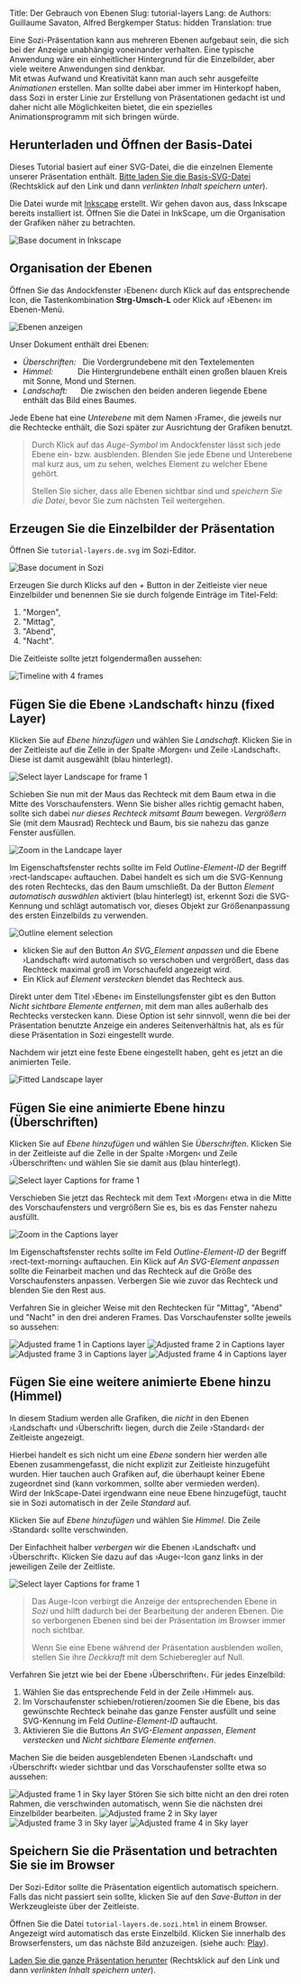 Title: Der Gebrauch von Ebenen
Slug: tutorial-layers
Lang: de
Authors: Guillaume Savaton, Alfred Bergkemper
Status: hidden
Translation: true


Eine Sozi-Präsentation kann aus mehreren Ebenen aufgebaut sein, die sich bei der Anzeige unabhängig 
voneinander verhalten. Eine typische Anwendung wäre ein einheitlicher Hintergrund für die Einzelbilder, 
aber viele weitere Anwendungen sind denkbar.  
Mit etwas Aufwand und Kreativität kann man auch sehr ausgefeilte *Animationen* erstellen. Man sollte 
dabei aber immer im Hinterkopf haben, dass Sozi in erster Linie zur Erstellung von Präsentationen 
gedacht ist und daher nicht alle Möglichkeiten bietet, die ein spezielles Animationsprogramm mit 
sich bringen würde.


Herunterladen und Öffnen der Basis-Datei
----------------------------------------

Dieses Tutorial basiert auf einer SVG-Datei, die die einzelnen Elemente unserer Präsentation enthält.
[Bitte laden Sie die Basis-SVG-Datei]({static}/presentations/tutorial-layers/tutorial-layers.de.svg)
(Rechtsklick auf den Link und dann *verlinkten Inhalt speichern unter*).

Die Datei wurde mit [Inkscape](https://inkscape.org) erstellt.
Wir gehen davon aus, dass Inkscape bereits installiert ist.
Öffnen Sie die Datei in InkScape, um die Organisation der Grafiken näher zu betrachten.

![Base document in Inkscape]({static}/images/tutorial-layers/sozi-layers-tutorial-screenshot-01.de.png)


Organisation der Ebenen
------------------------

Öffnen Sie das Andockfenster ›Ebenen‹ durch Klick auf das entsprechende Icon, die 
Tastenkombination **Strg-Umsch-L** oder Klick auf ›Ebenen‹ im Ebenen-Menü.

![Ebenen anzeigen]({static}/images/tutorial-layers/sozi-layers-tutorial-screenshot-02.de.png)

Unser Dokument enthält drei Ebenen:

* *Überschriften:*   Die Vordergrundebene mit den Textelementen
* *Himmel:*           Die Hintergrundebene enthält einen großen blauen Kreis mit Sonne, Mond und Sternen.
* *Landschaft:*      Die zwischen den beiden anderen liegende Ebene enthält das Bild eines Baumes.

Jede Ebene hat eine *Unterebene* mit dem Namen ›Frame‹, die jeweils nur die Rechtecke enthält, die Sozi 
später zur Ausrichtung der Grafiken benutzt.

> Durch Klick auf das *Auge-Symbol* im Andockfenster lässt sich jede Ebene ein- bzw. ausblenden.
> Blenden Sie jede Ebene und Unterebene mal kurz aus, um zu sehen, welches Element zu welcher Ebene gehört.
>
> Stellen Sie sicher, dass alle Ebenen sichtbar sind und *speichern Sie die Datei*, bevor Sie zum nächsten Teil weitergehen.



Erzeugen Sie die Einzelbilder der Präsentation
----------------------------------------------

Öffnen Sie `tutorial-layers.de.svg` im Sozi-Editor.

![Base document in Sozi]({static}/images/tutorial-layers/sozi-layers-tutorial-screenshot-03.de.png)

Erzeugen Sie durch Klicks auf den *+* Button in der Zeitleiste vier neue Einzelbilder und benennen Sie
sie durch folgende Einträge im Titel-Feld:

1. "Morgen",
2. "Mittag",
3. "Abend",
4. "Nacht".


Die Zeitleiste sollte jetzt folgendermaßen aussehen:

![Timeline with 4 frames]({static}/images/tutorial-layers/sozi-layers-tutorial-screenshot-04.de.png)  
  
  

Fügen Sie die Ebene ›Landschaft‹ hinzu (fixed Layer)
----------------------------------------------------

Klicken Sie auf *Ebene hinzufügen* und wählen Sie *Landschaft*. Klicken Sie in der Zeitleiste
auf die Zelle in der Spalte ›Morgen‹ und Zeile ›Landschaft‹. Diese ist damit ausgewählt (blau hinterlegt).

![Select layer Landscape for frame 1]({static}/images/tutorial-layers/sozi-layers-tutorial-screenshot-05.de.png)

Schieben Sie nun mit der Maus das Rechteck mit dem Baum etwa in die Mitte des Vorschaufensters.
Wenn Sie bisher alles richtig gemacht haben, sollte sich dabei *nur dieses Rechteck mitsamt Baum* 
bewegen. *Vergrößern* Sie (mit dem Mausrad) Rechteck und Baum, bis sie nahezu das ganze Fenster 
ausfüllen.

![Zoom in the Landcape layer]({static}/images/tutorial-layers/sozi-layers-tutorial-screenshot-06.de.png)

Im Eigenschaftsfenster rechts sollte im Feld *Outline-Element-ID* der Begriff ›rect-landscape‹ auftauchen. 
Dabei handelt es sich um die SVG-Kennung des roten Rechtecks, das den Baum umschließt.
Da der Button *Element automatisch auswählen* aktiviert (blau hinterlegt) ist, erkennt Sozi die
SVG-Kennung und schlägt automatisch vor, dieses Objekt zur Größenanpassung des ersten 
Einzelbilds zu verwenden.

![Outline element selection]({static}/images/tutorial-layers/sozi-layers-tutorial-screenshot-07.de.png)

* klicken Sie auf den Button *An SVG_Element anpassen* und die Ebene ›Landschaft‹ wird automatisch 
  so verschoben und vergrößert, dass das Rechteck maximal groß im Vorschaufeld angezeigt wird.
* Ein Klick auf *Element verstecken* blendet das Rechteck aus.

Direkt unter dem Titel ›Ebene‹ im Einstellungsfenster gibt es den Button *Nicht sichtbare 
Elemente entfernen*, mit dem man alles außerhalb des Rechtecks verstecken kann. Diese Option 
ist sehr sinnvoll, wenn die bei der Präsentation benutzte Anzeige ein anderes Seitenverhältnis 
hat, als es für diese Präsentation in Sozi eingestellt wurde.

Nachdem wir jetzt eine feste Ebene eingestellt haben, geht es jetzt an die animierten Teile.

![Fitted Landscape layer]({static}/images/tutorial-layers/sozi-layers-tutorial-screenshot-08.de.png)


Fügen Sie eine animierte Ebene hinzu (Überschriften)
----------------------------------------------------

Klicken Sie auf *Ebene hinzufügen* und wählen Sie *Überschriften*. Klicken Sie in der Zeitleiste
auf die Zelle in der Spalte ›Morgen‹ und Zeile ›Überschriften‹ und wählen Sie sie damit aus (blau hinterlegt).

![Select layer Captions for frame 1]({static}/images/tutorial-layers/sozi-layers-tutorial-screenshot-09.de.png)

Verschieben Sie jetzt das Rechteck mit dem Text ›Morgen‹ etwa in die Mitte des Vorschaufensters 
und vergrößern Sie es, bis es das Fenster nahezu ausfüllt.

![Zoom in the Captions layer]({static}/images/tutorial-layers/sozi-layers-tutorial-screenshot-10.de.png)

Im Eigenschaftsfenster rechts sollte im Feld *Outline-Element-ID* der Begriff ›rect-text-morning‹ auftauchen. 
Ein Klick auf *An SVG-Element anpassen* sollte die Feinarbeit machen und das Rechteck auf
die Größe des Vorschaufensters anpassen. Verbergen Sie wie zuvor das Rechteck und blenden 
Sie den Rest aus.

Verfahren Sie in gleicher Weise mit den Rechtecken für "Mittag", "Abend" und "Nacht" in den drei anderen Frames. 
Das Vorschaufenster sollte jeweils so aussehen:

![Adjusted frame 1 in Captions layer]({static}/images/tutorial-layers/sozi-layers-tutorial-screenshot-11.de.png)
![Adjusted frame 2 in Captions layer]({static}/images/tutorial-layers/sozi-layers-tutorial-screenshot-12.de.png)
![Adjusted frame 3 in Captions layer]({static}/images/tutorial-layers/sozi-layers-tutorial-screenshot-13.de.png)
![Adjusted frame 4 in Captions layer]({static}/images/tutorial-layers/sozi-layers-tutorial-screenshot-14.de.png)


Fügen Sie eine weitere animierte Ebene hinzu (Himmel)
-----------------------------------------------------

In diesem Stadium werden alle Grafiken, die *nicht* in den Ebenen ›Landschaft‹ und ›Überschrift‹ liegen,
durch die Zeile ›Standard‹ der Zeitleiste angezeigt.

Hierbei handelt es sich nicht um eine *Ebene* sondern hier werden alle Ebenen zusammengefasst, 
die nicht explizit zur Zeitleiste hinzugefüht wurden. Hier tauchen auch
Grafiken auf, die überhaupt keiner Ebene zugeordnet sind (kann vorkommen, sollte aber vermieden werden).  
Wird der InkScape-Datei irgendwann eine neue Ebene hinzugefügt, taucht sie in Sozi automatisch in 
der Zeile *Standard* auf.

Klicken Sie auf *Ebene hinzufügen* und wählen Sie *Himmel*. Die Zeile ›Standard‹ sollte verschwinden.

Der Einfachheit halber *verbergen* wir die Ebenen ›Landschaft‹ und ›Überschrift‹. Klicken Sie dazu 
auf das ›Auge‹-Icon ganz links in der jeweiligen Zeile der Zeitliste.

![Select layer Captions for frame 1]({static}/images/tutorial-layers/sozi-layers-tutorial-screenshot-15.de.png)

> Das Auge-Icon verbirgt die Anzeige der entsprechenden Ebene in *Sozi* und hilft dadurch bei der 
> Bearbeitung der anderen Ebenen.
> Die so verborgenen Ebenen sind bei der Präsentation im Browser immer noch sichtbar.
>
> Wenn Sie eine Ebene während der Präsentation ausblenden wollen, stellen Sie ihre *Deckkraft* mit
> dem Schieberegler auf Null.

Verfahren Sie jetzt wie bei der Ebene ›Überschriften‹. Für jedes Einzelbild:

1. Wählen Sie das entsprechende Feld in der Zeile ›Himmel‹ aus.
2. Im Vorschaufenster schieben/rotieren/zoomen Sie die Ebene, bis das gewünschte Rechteck beinahe
   das ganze Fenster ausfüllt und seine SVG-Kennung im Feld *Outline-Element-ID* auftaucht.
3. Aktivieren Sie die Buttons *An SVG-Element anpassen*, *Element verstecken* und  *Nicht sichtbare 
   Elemente entfernen*.

Machen Sie die beiden ausgeblendeten Ebenen ›Landschaft‹ und ›Überschrift‹ wieder sichtbar und 
das Vorschaufenster sollte etwa so aussehen:

![Adjusted frame 1 in Sky layer]({static}/images/tutorial-layers/sozi-layers-tutorial-screenshot-16.de.png)
Stören Sie sich bitte nicht an den drei roten Rahmen, die verschwinden automatisch, wenn Sie die 
nächsten drei Einzelbilder bearbeiten.
![Adjusted frame 2 in Sky layer]({static}/images/tutorial-layers/sozi-layers-tutorial-screenshot-17.de.png)
![Adjusted frame 3 in Sky layer]({static}/images/tutorial-layers/sozi-layers-tutorial-screenshot-18.de.png)
![Adjusted frame 4 in Sky layer]({static}/images/tutorial-layers/sozi-layers-tutorial-screenshot-19.de.png)


Speichern Sie die Präsentation und betrachten Sie sie im Browser
-----------------------------------------------------------------

Der Sozi-Editor sollte die Präsentation eigentlich automatisch speichern. Falls das nicht passiert 
sein sollte, klicken Sie auf den *Save-Button* in der Werkzeugleiste über der Zeitleiste.

Öffnen Sie die Datei `tutorial-layers.de.sozi.html` in einem Browser. Angezeigt wird automatisch das
erste Einzelbild. Klicken Sie innerhalb des Browserfensters, um das nächste Bild anzuzeigen. 
(siehe auch: [Play](|filename|play.md)).

[Laden Sie die ganze Präsentation herunter]({static}/presentations/tutorial-layers/tutorial-layers.de.sozi.html)
(Rechtsklick auf den Link und dann *verlinkten Inhalt speichern unter*).
